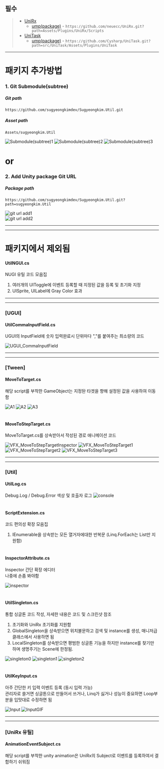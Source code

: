 
## 필수
> + [UniRx](https://github.com/neuecc/UniRx)   
>   + [ump(package)](https://github.com/neuecc/UniRx#upm-package) - `https://github.com/neuecc/UniRx.git?path=Assets/Plugins/UniRx/Scripts`
> + [UniTask](https://github.com/Cysharp/UniTask)   
>   + [ump(package)](https://github.com/Cysharp/UniTask#upm-package) - `https://github.com/Cysharp/UniTask.git?path=src/UniTask/Assets/Plugins/UniTask`
<hr/>

# 패키지 추가방법

### 1. Git Submodule(subtree)
##### Git path  
`https://github.com/sugyeongkimdev/Sugyeongkim.Util.git`
##### Asset path  
`Assets/sugyeongkim.Util`

![Submodule(subtree)1](https://github.com/sugyeongkimdev/Sugyeongkim.Util/assets/51020780/ce3d2f01-fc9d-428a-81c9-291a5cd90ea9)
![Submodule(subtree)2](https://github.com/sugyeongkimdev/Sugyeongkim.Util/assets/51020780/51cfc839-49d1-4b2d-a639-32bb97686f01)
![Submodule(subtree)3](https://github.com/sugyeongkimdev/Sugyeongkim.Util/assets/51020780/df4ab3ac-02de-41f4-893a-a3e82d3c6b15)



# or

### 2. Add Unity package Git URL  
##### Package path  
`https://github.com/sugyeongkimdev/Sugyeongkim.Util.git?path=sugyeongkim.Util`

![git url add1](https://github.com/sugyeongkimdev/Sugyeongkim.Util/assets/51020780/20f483a5-52dd-4e01-aee9-3967fc70df84)  
![git url add2](https://github.com/sugyeongkimdev/Sugyeongkim.Util/assets/51020780/f8cc1ff5-3306-42a6-b1ad-f2b808c3b965)  


---
---

# 패키지에서 제외됨
#### UtilNGUI.cs
NUGI 유틸 코드 모음집
1. 여러개의 UIToggle에 이벤트 등록할 때 지정된 값을 등록 및 초기화 지정
2. UISprite, UILabel에 Gray Color 효과

---
---

### [UGUI]

#### UtilCommaInputField.cs
UGUI의 InputField에 숫자 입력완료시 단위마다 ","를 붙여주는 최소량의 코드

![UGUI_CommaInputField](https://user-images.githubusercontent.com/51020780/132855694-d845241f-8a02-443c-9b48-b4890c5a9d45.gif)

---
---

### [Tween]

#### MoveToTarget.cs
해당 script를 부착한 GameObject는 지정돤 타겟을 향해 설정된 값을 사용하여 이동함

![A1](https://user-images.githubusercontent.com/51020780/132530113-cd4a0359-dab2-44af-945e-fdc83552b10f.PNG)
![A2](https://user-images.githubusercontent.com/51020780/132528715-696f71be-1c34-4609-b85f-ad4b3b08743e.gif)
![A3](https://user-images.githubusercontent.com/51020780/132528724-4f9569d8-b42e-4739-8268-4070b881861c.gif)

#

#### MoveToStepTarget.cs
MoveToTarget.cs를 상속받아서 작성된 경로 애니메이션 코드

![VFX_MoveToStepTargetInspector](https://user-images.githubusercontent.com/51020780/133119919-bdb47d3f-f0b0-4271-84a6-064a4637bf08.PNG)
![VFX_MoveToStepTarget1](https://user-images.githubusercontent.com/51020780/133119908-1d5633a5-8e8a-4145-8d83-f6a818a23eee.gif)
![VFX_MoveToStepTarget2](https://user-images.githubusercontent.com/51020780/133119913-5b73fa93-f577-4d1e-9389-d2079096e001.gif)
![VFX_MoveToStepTarget3](https://user-images.githubusercontent.com/51020780/133119914-7f65cf2b-bfd9-4d2a-9ca5-f423459a73d3.gif)

---
---

### [Util]

#### UtilLog.cs
Debug.Log / Debug.Error
색상 및 호출자 로그
![console](https://user-images.githubusercontent.com/51020780/132694076-70d4d95c-8dae-4b76-b496-e9b8d069f4c1.PNG)

#

#### ScriptExtension.cs
코드 편의성 확장 모음집
1. IEnumerable을 상속받는 모든 열거자에대한 반복문 (Linq.ForEach는 List만 지원함)

#

#### InspectorAttribute.cs
Inspector 간단 확장 에디터  
나중에 손좀 봐야함

![inspector](https://user-images.githubusercontent.com/51020780/132705061-77178987-0d33-4cdc-8c20-89e90263fb6f.png)

#

#### UtilSingleton.cs
통합 싱글톤 코드 작성, 자세한 내용은 코드 및 스크린샷 참조
1. 초기화와 UniRx 초기화를 지원함
1. GlobalSingleton을 상속받으면 위치불문하고 검색 및 instance를 생성, 매니저급 클래스에서 사용하면 됨
2. LocalSingleton를 상속받으면 평범한 싱글톤 기능을 하지만 instance를 찾기만 하며 생명주기는 Scene에 한정됨.

![singleton0](https://github.com/sugyeongkimdev/Sugyeongkim.BigUtil.Unity/assets/51020780/07beb0de-671d-4707-8cfb-22576185ef17)
![singleton1](https://github.com/sugyeongkimdev/Sugyeongkim.BigUtil.Unity/assets/51020780/d3c320e0-944f-4c0d-81c2-554fe9720709)
![singleton2](https://github.com/sugyeongkimdev/Sugyeongkim.BigUtil.Unity/assets/51020780/6e4e6ed4-08f9-4cdc-b480-9d5a61e8f8af)

#

#### UtilKeyInput.cs

아주 간단한 키 입력 이벤트 등록 (동시 입력 가능)  
관리자로 쓸거면 싱글톤으로 만들어서 쓰거나, Linq가 싫거나 성능이 중요하면 Loop부분을 입맛대로 수정하면 됨

![Input](https://user-images.githubusercontent.com/51020780/132979324-5b4ee554-b138-4cb7-8134-53d9e3d5ce79.PNG)
![InputGIF](https://user-images.githubusercontent.com/51020780/132979325-f5a18fa2-ccd8-4ef2-8517-bce11e0bf177.gif)

---
---

### [UniRx 유틸]

#### AnimationEventSubject.cs
해당 script를 부착한 unity animation은 UniRx의 Subject로 이벤트를 등록하여서 결합하기 쉬워짐
